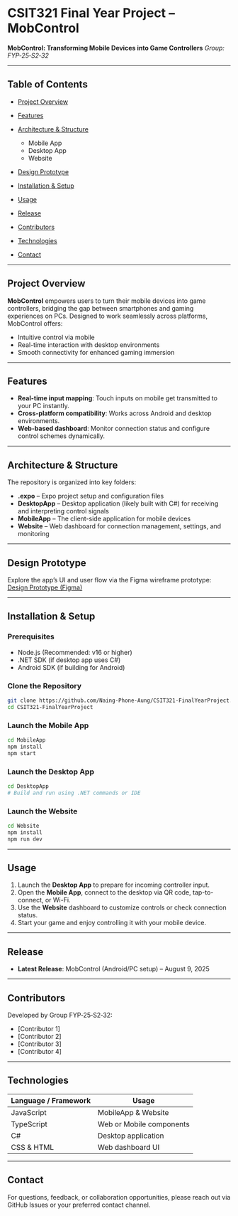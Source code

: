 # CSIT321 Final Year Project – MobControl

**MobControl: Transforming Mobile Devices into Game Controllers**
*Group: FYP‑25‑S2‑32*

---

## Table of Contents

* [Project Overview](#project-overview)
* [Features](#features)
* [Architecture & Structure](#architecture--structure)

  * Mobile App
  * Desktop App
  * Website
* [Design Prototype](#design-prototype)
* [Installation & Setup](#installation--setup)
* [Usage](#usage)
* [Release](#release)
* [Contributors](#contributors)
* [Technologies](#technologies)
* [Contact](#contact)

---

## Project Overview

**MobControl** empowers users to turn their mobile devices into game controllers, bridging the gap between smartphones and gaming experiences on PCs. Designed to work seamlessly across platforms, MobControl offers:

* Intuitive control via mobile
* Real-time interaction with desktop environments
* Smooth connectivity for enhanced gaming immersion

---

## Features

* **Real-time input mapping**: Touch inputs on mobile get transmitted to your PC instantly.
* **Cross-platform compatibility**: Works across Android and desktop environments.
* **Web-based dashboard**: Monitor connection status and configure control schemes dynamically.

---

## Architecture & Structure

The repository is organized into key folders:

* **.expo** – Expo project setup and configuration files
* **DesktopApp** – Desktop application (likely built with C#) for receiving and interpreting control signals
* **MobileApp** – The client-side application for mobile devices
* **Website** – Web dashboard for connection management, settings, and monitoring

---

## Design Prototype

Explore the app’s UI and user flow via the Figma wireframe prototype:
[Design Prototype (Figma)](https://www.figma.com)

---

## Installation & Setup

### Prerequisites

* Node.js (Recommended: v16 or higher)
* .NET SDK (if desktop app uses C#)
* Android SDK (if building for Android)

### Clone the Repository

```bash
git clone https://github.com/Naing-Phone-Aung/CSIT321-FinalYearProject.git
cd CSIT321-FinalYearProject
```

### Launch the Mobile App

```bash
cd MobileApp
npm install
npm start
```

### Launch the Desktop App

```bash
cd DesktopApp
# Build and run using .NET commands or IDE
```

### Launch the Website

```bash
cd Website
npm install
npm run dev
```

---

## Usage

1. Launch the **Desktop App** to prepare for incoming controller input.
2. Open the **Mobile App**, connect to the desktop via QR code, tap-to-connect, or Wi-Fi.
3. Use the **Website** dashboard to customize controls or check connection status.
4. Start your game and enjoy controlling it with your mobile device.

---

## Release

* **Latest Release**: MobControl (Android/PC setup) – August 9, 2025

---

## Contributors

Developed by Group FYP‑25‑S2‑32:

* \[Contributor 1]
* \[Contributor 2]
* \[Contributor 3]
* \[Contributor 4]

---

## Technologies

| Language / Framework | Usage                    |
| -------------------- | ------------------------ |
| JavaScript           | MobileApp & Website      |
| TypeScript           | Web or Mobile components |
| C#                   | Desktop application      |
| CSS & HTML           | Web dashboard UI         |

---

## Contact

For questions, feedback, or collaboration opportunities, please reach out via GitHub Issues or your preferred contact channel.
